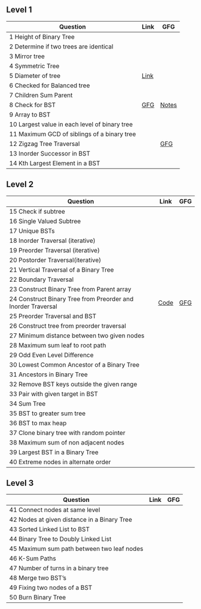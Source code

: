 ## Level 1
|Question | Link | GFG |
----------|----------------------------|---------|
| 1 Height of Binary Tree	| []() | []() |
| 2 Determine if two trees are identical	| []() | []() |
| 3 Mirror tree	| []() | []() |
| 4 Symmetric Tree	| []() | []() |
| 5 Diameter of tree	| [Link]() | []() |
| 6 Checked for Balanced tree	|  |  |
| 7 Children Sum Parent	| []() | []() |
| 8 Check for BST	| [GFG](https://www.geeksforgeeks.org/a-program-to-check-if-a-binary-tree-is-bst-or-not/) | [Notes](./notes/8_Check_BST.md) |
| 9 Array to BST	| []() | []() |
| 10 Largest value in each level of binary tree	| []() | []() |
| 11 Maximum GCD of siblings of a binary tree	| []() | []() |
| 12 Zigzag Tree Traversal	| []() | [GFG](https://www.geeksforgeeks.org/zigzag-tree-traversal/) |
| 13 Inorder Successor in BST	| []() | []() |
| 14 Kth Largest Element in a BST []() | []() |


## Level 2

 
|Question | Link | GFG |
----------|-------------------------|------------|
| 15 Check if subtree	| []() | []() |
| 16 Single Valued Subtree	| []() | []() |
| 17 Unique BSTs	| []() | []() |
| 18 Inorder Traversal (iterative)	| []() | []() |
| 19 Preorder Traversal (iterative)	| []() | []() |
| 20 Postorder Traversal(iterative)	| []() | []() |
| 21 Vertical Traversal of a Binary Tree	| []() | []() |
| 22 Boundary Traversal	| []() | []() |
| 23 Construct Binary Tree from Parent array	| []() | []() |
| 24 Construct Binary Tree from Preorder and Inorder Traversal	| [Code](./code/24.c) | [GFG](https://www.geeksforgeeks.org/construct-tree-from-given-inorder-and-preorder-traversal/) |
| 25 Preorder Traversal and BST	| []() | []() |
| 26 Construct tree from preorder traversal	| []() | []() |
| 27 Minimum distance between two given nodes	| []() | []() |
| 28 Maximum sum leaf to root path	| []() | []() |
| 29 Odd Even Level Difference	| []() | []() |
| 30 Lowest Common Ancestor of a Binary Tree	| []() | []() |
| 31 Ancestors in Binary Tree	| []() | []() |
| 32 Remove BST keys outside the given range	| []() | []() |
| 33 Pair with given target in BST	| []() | []() |
| 34 Sum Tree	| []() | []() |
| 35 BST to greater sum tree	| []() | []() |
| 36 BST to max heap	| []() | []() |
| 37 Clone binary tree with random pointer	| []() | []() |
| 38 Maximum sum of non adjacent nodes	| []() | []() |
| 39 Largest BST in a Binary Tree	| []() | []() |
| 40 Extreme nodes in alternate order	| []() | []() |

## Level 3


|Question | Link | GFG |
----------|-------------------------|------------|
| 41 Connect nodes at same level	| []() | []() |
| 42 Nodes at given distance in a Binary Tree	| []() | []() |
| 43 Sorted Linked List to BST	| []() | []() |
| 44 Binary Tree to Doubly Linked List	| []() | []() |
| 45 Maximum sum path between two leaf nodes	| []() | []() |
| 46 K-Sum Paths	| []() | []() |
| 47 Number of turns in a binary tree	| []() | []() |
| 48 Merge two BST’s	| []() | []() |
| 49 Fixing two nodes of a BST	| []() | []() |
| 50 Burn Binary Tree	




